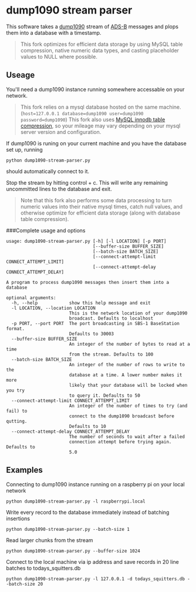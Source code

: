 # dump1090 stream parser

This software takes a [dump1090](https://github.com/antirez/dump1090) stream of [ADS-B](https://en.wikipedia.org/wiki/Automatic_dependent_surveillance_%E2%80%93_broadcast) messages and plops them into a database with a timestamp.

> This fork optimizes for efficient data storage by using MySQL table compression, native numeric data types, and casting placeholder values to NULL where possible.

## Useage

You'll need a dump1090 instance running somewhere accessable on your network.

> This fork relies on a mysql database hosted on the same machine. (`host=127.0.0.1 database=dump1090 user=dump1090 password=dump1090`) This fork also uses [MySQL innodb table compression](https://dev.mysql.com/doc/refman/5.7/en/innodb-compression-background.html), so your mileage may vary depending on your mysql server version and configuration.

If dump1090 is runing on your current machine and you have the database set up, running

```
python dump1090-stream-parser.py
```

should automatically connect to it.

Stop the stream by hitting control + c. This will write any remaining uncommitted lines to the database and exit.

> Note that this fork also performs some data processing to turn numeric values into their native mysql times, catch null values, and otherwise optimize for efficient data storage (along with database table compression).

###Complete usage and options

```
usage: dump1090-stream-parser.py [-h] [-l LOCATION] [-p PORT]
                                 [--buffer-size BUFFER_SIZE]
                                 [--batch-size BATCH_SIZE]
                                 [--connect-attempt-limit CONNECT_ATTEMPT_LIMIT]
                                 [--connect-attempt-delay CONNECT_ATTEMPT_DELAY]

A program to process dump1090 messages then insert them into a database

optional arguments:
  -h, --help            show this help message and exit
  -l LOCATION, --location LOCATION
                        This is the network location of your dump1090
                        broadcast. Defaults to localhost
  -p PORT, --port PORT  The port broadcasting in SBS-1 BaseStation format.
                        Defaults to 30003
  --buffer-size BUFFER_SIZE
                        An integer of the number of bytes to read at a time
                        from the stream. Defaults to 100
  --batch-size BATCH_SIZE
                        An integer of the number of rows to write to the
                        database at a time. A lower number makes it more
                        likely that your database will be locked when you try
                        to query it. Defaults to 50
  --connect-attempt-limit CONNECT_ATTEMPT_LIMIT
                        An integer of the number of times to try (and fail) to
                        connect to the dump1090 broadcast before qutting.
                        Defaults to 10
  --connect-attempt-delay CONNECT_ATTEMPT_DELAY
                        The number of seconds to wait after a failed
                        connection attempt before trying again. Defaults to
                        5.0
```

## Examples

Connecting to dump1090 instance running on a raspberry pi on your local network 

```
python dump1090-stream-parser.py -l raspberrypi.local
```

Write every record to the database immediately instead of batching insertions 
```
python dump1090-stream-parser.py --batch-size 1
```

Read larger chunks from the stream
```
python dump1090-stream-parser.py --buffer-size 1024
```

Connect to the local machine via ip address and save records in 20 line batches to todays_squitters.db
```
python dump1090-stream-parser.py -l 127.0.0.1 -d todays_squitters.db --batch-size 20
```
